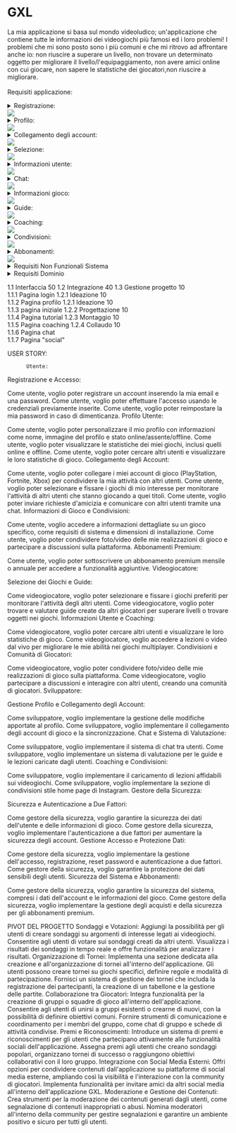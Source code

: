 # GXL
La mia applicazione si basa sul mondo videoludico; un'applicazione che contiene tutte le informazioni dei videogiochi più famosi ed i loro problemi!
I problemi che mi sono posto sono i più comuni e che mi ritrovo ad affrontare anche io: non riuscire a superare un livello, non trovare un determinato oggetto per migliorare il livello/l'equipaggiamento, non avere amici online con cui giocare, non sapere le statistiche dei giocatori,non riuscire a migliorare.<br>
<br>
Requisiti applicazione:
<details>
<summary>Registrazione:</summary>
  *  Requisti Funzionali Utente<br>
 <br>
- Gli utenti, appena scaricata l’applicazione, si troveranno la classica schermata di registrazione dove inseriranno la propria email e password, con possibilità di cambiarla in caso di dimenticanza.<br>
- Ci sarà la possibilità di attivare anche l’autenticazione a due fattori, ovvero aggiungere una sicurezza in più per proteggere il tuo account.
 *  Requisti Funzionali Sistema<br>
 <br>
 - Gestione accesso, registrazione, reset password e autenticazione a due fattori.
</details>     
<img src="http://yuml.me/diagram/scruffy/usecase/[Utente]-(Accesso), (Accesso)<(Autenticazione a due fattori)"> 
<details>
<summary>Profilo:</summary>
 *  Requisti Funzionali Utente<br>
 <br>
- Gli utenti potranno personalizzare il loro profilo cambiando le proprie informazioni come il nome e cognome, la propria immagine profilo, lo stato “online, assente, offline”, la password, la mail.
- Ogni utente potrà vedere tutte le sue statistiche, sia dei giochi online (come Fortnite, Rainbow Six Siege, Call of Duty…) sia dei giochi offline (The Last of Us, Spiderman, Uncharted…).
  *  Requisti Funzionali Sistema<br>
 <br>
 -Gestione modifiche apportate al profilo.
</details> 
<img src="http://yuml.me/diagram/scruffy/usecase/[Utente]-(Accesso), (Accesso)<(Modifica profilo), (Accesso)<(Vedere statistiche)">
<details>
<summary>Collegamento degli account:</summary>
 *  Requisti Funzionali Utente<br>
 <br>
- L’utente dovrà collegare i propri account (account PlayStation, account Fortnite, account Xbox…).
- In questo modo potrà rendere visibile la propria attività ad altri utenti.
  *  Requisti Funzionali Sistema<br>
 <br>
 -Supporto per collegamento e sincronizzazzione degli account dei giochi.
</details>
<img src="http://yuml.me/diagram/scruffy/usecase/[Utente]-(Accesso), (Accesso)>(Collegare account esterni), [Sistema GXL]-(Collegare account esterni)"> 
<details>
<summary>Selezione:</summary>
 *  Requisti Funzionali Utente<br>
 <br>
- L’utente potrà selezionare un gioco a cui è interessato e “fissarlo”, metterlo nei preferiti per vederlo ogni volta senza doverlo selezionare.
- In questo modo, dopo aver selezionato il gioco/i giochi l'utente potrà vedere tutti gli altri utenti che al momento ci stanno giocando e vedere il loro stato di avanzamento.
</details>
<img src="http://yuml.me/diagram/scruffy/usecase/[Utente]-(Accesso), (Accesso)<(Cerca e fissa giochi), (Cerca e fissa giochi)>(Vedere utenti online), [Sistema GXL]-(Prendere profili), (Prendere profili)-(Vedere utenti online)"> 
<details>
<summary>Informazioni utente:</summary>
 *  Requisti Funzionali Utente<br>
 <br>
- L’utente potrà cercarne un altro e vedrà tutte le sue statistiche, come il KD ( uccisioni per morti), da quando ha iniziato la sessione di gioco, quando l’ha installato la prima volta… e anche a che giochi sta giocando al momento
- Inoltre l'utente potrà inviare una richiesta d'amicizia.
  *  Requisti Funzionali Sistema<br>
 <br>
 -Raccolta di informazioni pubbliche di altri utenti
</details>
<img src="http://yuml.me/diagram/scruffy/usecase/[Utente]-(Accesso), (Accesso)<(Cerca utenti), (Cerca utenti)<(Richiesta amicizia),(Richiesta amicizia)>(Vedere statistiche)">
<details>
<summary>Chat:</summary>
 *  Requisti Funzionali Utente<br>
 <br>
- Dopo aver stretto amicizia, l'utente avrà l’accesso ad una chat dove potrà scriversi o stare in chiamata con l’altro utente.
  *  Requisti Funzionali Sistema<br>
 <br>
 -Fornire un sistema di chat. 
</details>
<img src="http://yuml.me/diagram/scruffy/usecase/[Utente]-(Accesso), (Accesso)<(Cerca utenti), (Cerca utenti)<(Richiesta amicizia),(Richiesta amicizia)<(Chat)">
<details>
<summary>Informazioni gioco:</summary>
 *  Requisti Funzionali Utente<br>
 <br>
- Ci sarà anche una sezione dedicata a tutte le informazioni del gioco desiderato, come quanto spazio occupa, quali sono i requisiti minimi, quando è uscito.
</details>
<img src="http://yuml.me/diagram/scruffy/usecase/[Utente]-(Accesso), (Accesso)<(Cerca giochi), (Cerca giochi)>(Informazioni)"> 
<details>
<summary>Guide:</summary>
 *  Requisti Funzionali Utente<br>
 <br>
- Saranno disponibili anche guide per superare un determinato livello o trovare un oggetto che ti potenzierà l’equipaggiamento.
- Queste potranno essere caricate da chiunque riesca a superare/trovare e potranno essere valutate con un like o dislike.
  *  Requisti Funzionali Sistema<br>
 <br>
 -Gestire la ricerca, la valutazione e il caricamento dei tutorial.
</details>
<img src="http://yuml.me/diagram/scruffy/usecase/[Utente]-(Accesso), (Accesso)<(Cerca giochi), (Cerca giochi)>(Tutorial)" >
<details>
<summary>Coaching:</summary>
 *  Requisti Funzionali Utente<br>
 <br>
- Per quanto riguarda i giochi multiplayer come Fortnite, Rainbow Six Siege, Apex… saranno disponibili delle “lezioni” sotto forma di video oppure “dal vivo” per aiutare l’utente ad acquisire più abilità.
  *  Requisti Funzionali Sistema<br>
 <br>
 -Gestire il caricamento di "lezioni" affidabili sui videogiochi.
</details>
<img src="http://yuml.me/diagram/scruffy/usecase/[Utente]-(Accesso), (Accesso)<(Cerca giochi), (Cerca giochi)>(Coaching)" >
<details>
<summary>Condivisioni:</summary>
 *  Requisti Funzionali Utente<br>
 <br>
- Ci sarà anche una sezione stile home page di Instagram dove ognuno potrà condividere foto/video di ciò che è riuscito a fare, come trickshot, speedrun… o semplicemente per chi vuole discutere su un gioco.
- Inoltre ci sarà un tasto Spoiler che nasconderà le immagini/video che non sono ancora state raggiunte dall’utente (livelli non ancora superati, oggetti non scoperti…).
  *  Requisti Funzionali Sistema<br>
 <br>
 -Fornire una "home page" stile Instagram dove gli utenti potranno condividere contenuti, vedere le storie, mettere like e lasciare un commento.
</details>
<img src="http://yuml.me/diagram/scruffy/usecase/[Utente]-(Accesso), (Accesso)>(Sezione di condivisione)" >
<details>
<summary>Abbonamenti:</summary>
 *  Requisti Funzionali Utente<br>
 <br>
- Ci sarà un abbonameno Premium, che permetterà di sbloccare più funzionalità.
- Questo abbonamento sarà sia mensile, che annuale, con la possibilità di selezionare quanti mesi o anni si vuole.
  *  Requisti Funzionali Sistema<br>
 <br>
 -Gestione acquisto di abbonamenti
</details>
<img src="http://yuml.me/diagram/scruffy/usecase/[Utente]-(Accesso),(Accesso)<(Premium),(Premium)>(Aggiungi carta),(Premium)>(Scegli il piano),(Premium)>(Paga),[Banca]-(Elaborazione),(Elaborazione)>(Invia risultato di conferma),[Sistema GXL]-(Attiva Premium)" >
<details>
<summary>Requisiti Non Funzionali Sistema</summary>
 <br>
 <details>
<summary>Sicurezza:</summary>
   <br>
-Il sistema deve garantire la sicurezza dei dati dell'utente, compresi i dati dell'account e le informazioni del gioco.
</details>
<details>
<summary>Performance:</summary>
  <br>
-Il sistema deve essere reattivo e garantire tempi di risposta rapidi.
</details>
<details>
<summary>Scalabilità:</summary>
  <br>
-Il sistema deve essere in grado di gestire un numero crescente di utenti e dati di gioco.
</details>
<details>
<summary>Usabilità:</summary>
  <br>
-L'applicazione deve essere intuitiva e facile da usare per gli utenti.
</details>
<details>
<summary>Disponibilità:</summary>
  <br>
-Il sistema deve essere disponibile e accessibile in modo affidabile.
</details>
</details>
<details>
<summary>Requisiti Dominio</summary>
 <br>
 <details>
<summary>Giochi Multiplayer e Singleplayer:</summary>
   <br>
-L'applicazione copre sia giochi multiplayer che singleplayer.
</details>
<details>
<summary>Comunità di Giocatori:</summary>
  <br>
-L'applicazione crea una comunità in cui gli utenti possono interagire, scambiare esperienze di gioco e aiutarsi reciprocamente.
</details>
<details>
<summary>Risorse di Gioco:</summary>
  <br>
-L'applicazione fornisce informazioni sui giochi, guide e risorse educative per migliorare le abilità di gioco.
</details>
<details>
<summary>Abbonamenti Premium:</summary>
  <br>
-L'applicazione offre opzioni di abbonamento premium per gli utenti interessati a funzionalità aggiuntive.
</details>
</details>

1.1 Interfaccia 50     1.2 Integrazione 40   1.3 Gestione progetto 10 <br>
1.1.1 Pagina login     1.2.1 Ideazione 10 <br>
1.1.2 Pagina profilo   1.2.1 Ideazione 10 <br>
1.1.3 pagina iniziale  1.2.2 Progettazione 10 <br>
1.1.4 Pagina tutorial  1.2.3 Montaggio 10 <br>
1.1.5 Pagina coaching  1.2.4 Collaudo 10<br>
1.1.6 Pagina chat <br>
1.1.7 Pagina "social"


USER STORY:

          Utente:

Registrazione e Accesso:

Come utente, voglio poter registrare un account inserendo la mia email e una password.
Come utente, voglio poter effettuare l'accesso usando le credenziali previamente inserite.
Come utente, voglio poter reimpostare la mia password in caso di dimenticanza.
Profilo Utente:

Come utente, voglio poter personalizzare il mio profilo con informazioni come nome, immagine del profilo e stato online/assente/offline.
Come utente, voglio poter visualizzare le statistiche dei miei giochi, inclusi quelli online e offline.
Come utente, voglio poter cercare altri utenti e visualizzare le loro statistiche di gioco.
Collegamento degli Account:

Come utente, voglio poter collegare i miei account di gioco (PlayStation, Fortnite, Xbox) per condividere la mia attività con altri utenti.
Come utente, voglio poter selezionare e fissare i giochi di mio interesse per monitorare l'attività di altri utenti che stanno giocando a quei titoli.
Come utente, voglio poter inviare richieste d'amicizia e comunicare con altri utenti tramite una chat.
Informazioni di Gioco e Condivisioni:

Come utente, voglio accedere a informazioni dettagliate su un gioco specifico, come requisiti di sistema e dimensioni di installazione.
Come utente, voglio poter condividere foto/video delle mie realizzazioni di gioco e partecipare a discussioni sulla piattaforma.
Abbonamenti Premium:

Come utente, voglio poter sottoscrivere un abbonamento premium mensile o annuale per accedere a funzionalità aggiuntive.
Videogiocatore:

Selezione dei Giochi e Guide:

Come videogiocatore, voglio poter selezionare e fissare i giochi preferiti per monitorare l'attività degli altri utenti.
Come videogiocatore, voglio poter trovare e valutare guide create da altri giocatori per superare livelli o trovare oggetti nei giochi.
Informazioni Utente e Coaching:

Come videogiocatore, voglio poter cercare altri utenti e visualizzare le loro statistiche di gioco.
Come videogiocatore, voglio accedere a lezioni o video dal vivo per migliorare le mie abilità nei giochi multiplayer.
Condivisioni e Comunità di Giocatori:

Come videogiocatore, voglio poter condividere foto/video delle mie realizzazioni di gioco sulla piattaforma.
Come videogiocatore, voglio partecipare a discussioni e interagire con altri utenti, creando una comunità di giocatori.
Sviluppatore:

Gestione Profilo e Collegamento degli Account:

Come sviluppatore, voglio implementare la gestione delle modifiche apportate al profilo.
Come sviluppatore, voglio implementare il collegamento degli account di gioco e la sincronizzazione.
Chat e Sistema di Valutazione:

Come sviluppatore, voglio implementare il sistema di chat tra utenti.
Come sviluppatore, voglio implementare un sistema di valutazione per le guide e le lezioni caricate dagli utenti.
Coaching e Condivisioni:

Come sviluppatore, voglio implementare il caricamento di lezioni affidabili sui videogiochi.
Come sviluppatore, voglio implementare la sezione di condivisioni stile home page di Instagram.
Gestore della Sicurezza:

Sicurezza e Autenticazione a Due Fattori:

Come gestore della sicurezza, voglio garantire la sicurezza dei dati dell'utente e delle informazioni di gioco.
Come gestore della sicurezza, voglio implementare l'autenticazione a due fattori per aumentare la sicurezza degli account.
Gestione Accesso e Protezione Dati:

Come gestore della sicurezza, voglio implementare la gestione dell'accesso, registrazione, reset password e autenticazione a due fattori.
Come gestore della sicurezza, voglio garantire la protezione dei dati sensibili degli utenti.
Sicurezza del Sistema e Abbonamenti:

Come gestore della sicurezza, voglio garantire la sicurezza del sistema, compresi i dati dell'account e le informazioni del gioco.
Come gestore della sicurezza, voglio implementare la gestione degli acquisti e della sicurezza per gli abbonamenti premium.

PIVOT DEL PROGETTO
Sondaggi e Votazioni:
Aggiungi la possibilità per gli utenti di creare sondaggi su argomenti di interesse legati ai videogiochi.
Consentire agli utenti di votare sui sondaggi creati da altri utenti.
Visualizza i risultati dei sondaggi in tempo reale e offre funzionalità per analizzare i risultati.
Organizzazione di Tornei:
Implementa una sezione dedicata alla creazione e all'organizzazione di tornei all'interno dell'applicazione.
Gli utenti possono creare tornei su giochi specifici, definire regole e modalità di partecipazione.
Fornisci un sistema di gestione dei tornei che includa la registrazione dei partecipanti, la creazione di un tabellone e la gestione delle partite.
Collaborazione tra Giocatori:
Integra funzionalità per la creazione di gruppi o squadre di gioco all'interno dell'applicazione.
Consentire agli utenti di unirsi a gruppi esistenti o crearne di nuovi, con la possibilità di definire obiettivi comuni.
Fornire strumenti di comunicazione e coordinamento per i membri del gruppo, come chat di gruppo e schede di attività condivise.
Premi e Riconoscimenti:
Introduce un sistema di premi e riconoscimenti per gli utenti che partecipano attivamente alle funzionalità sociali dell'applicazione.
Assegna premi agli utenti che creano sondaggi popolari, organizzano tornei di successo o raggiungono obiettivi collaborativi con il loro gruppo.
Integrazione con Social Media Esterni:
Offri opzioni per condividere contenuti dall'applicazione su piattaforme di social media esterne, ampliando così la visibilità e l'interazione con la community di giocatori.
Implementa funzionalità per invitare amici da altri social media all'interno dell'applicazione GXL.
Moderazione e Gestione dei Contenuti:
Crea strumenti per la moderazione dei contenuti generati dagli utenti, come segnalazione di contenuti inappropriati o abusi.
Nomina moderatori all'interno della community per gestire segnalazioni e garantire un ambiente positivo e sicuro per tutti gli utenti.


